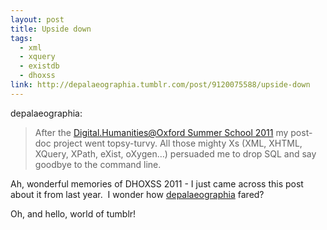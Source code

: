 ```yaml
---
layout: post
title: Upside down
tags:
  - xml
  - xquery
  - existdb
  - dhoxss
link: http://depalaeographia.tumblr.com/post/9120075588/upside-down
---
```

depalaeographia:

> After the [Digital.Humanities\@Oxford Summer School 2011](http://digital.humanities.ox.ac.uk/DHSS2011/) my post-doc project went topsy-turvy. All those mighty Xs (XML, XHTML, XQuery, XPath, eXist, oXygen…) persuaded me to drop SQL and say goodbye to the command line.

Ah, wonderful memories of DHOXSS 2011 - I just came across this post about it from last year.  I wonder how [depalaeographia](http://depalaeographia.tumblr.com/post/9120075588/upside-down) fared?

Oh, and hello, world of tumblr!